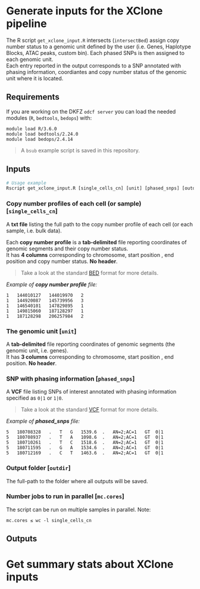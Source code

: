 # Generate inputs for the XClone pipeline

The R script `get_xclone_input.R` intersects (`intersectBed`) assign copy number status to a genomic unit defined by the user (i.e. Genes, Haplotype Blocks, ATAC peaks, custom bin). Each phased SNPs is then assigned to each genomic unit.<br/>
Each entry reported in the output corresponds to a SNP annotated with phasing information, coordiantes and copy number status of the genomic unit where it is located. 

## Requirements

If you are working on the DKFZ `odcf server` you can load the needed modules (`R`, `bedtools`, `bedops`) with:
```
module load R/3.6.0  
module load bedtools/2.24.0
module load bedops/2.4.14
```
> A `bsub` example script is saved in this repository.  

## Inputs

```R
# Usage example
Rscript get_xclone_input.R [single_cells_cn] [unit] [phased_snps] [outdir] [mc.cores]
```

### Copy number profiles of each cell (or sample) [`single_cells_cn`]
A **txt file** listing the full path to the copy number profile of each cell (or each sample, i.e. bulk data).

Each **copy number profile** is a **tab-delimited** file reporting coordinates of genomic segments and their copy number status.<br/>
It has **4 columns** corresponding to chromosome, start position , end position and copy number status. **No header**.<br/>
> Take a look at the standard [BED](http://genome.ucsc.edu/FAQ/FAQformat#format1) format for more details.

*Example of **copy number profile** file:*
```
1	144010127	144019970	2
1	144920087	145739956	3
1	146540101	147829895	1
1	149815060	187128297	1
1	187128298	206257984	2
```
### The genomic unit [`unit`]
A **tab-delimited** file reporting coordinates of genomic segments (the genomic unit, i.e. genes).<br/>
It has **3 columns** corresponding to chromosome, start position , end position. **No header**.

### SNP with phasing information [`phased_snps`]
A **VCF** file listing SNPs of interest annotated with phasing information specified as `0|1` or `1|0`.
> Take a look at the standard [VCF]((https://samtools.github.io/hts-specs/VCFv4.2.pdf)) format for more details.

*Example of **phased_snps** file:*
```
5	180708328	.	T	G	1539.6	.	AN=2;AC=1	GT	0|1
5	180708937	.	T	A	1098.6	.	AN=2;AC=1	GT	0|1
5	180710261	.	T	C	1518.6	.	AN=2;AC=1	GT	0|1
5	180711595	.	G	A	1534.6	.	AN=2;AC=1	GT	0|1
5	180712169	.	C	T	1463.6	.	AN=2;AC=1	GT	0|1
```

### Output folder [`outdir`]
The full-path to the folder where all outputs will be saved.

### Number jobs to run in parallel [`mc.cores`] 
The script can be run on multiple samples in parallel.
Note:
```
mc.cores ≤ wc -l single_cells_cn
```
## Outputs

# Get summary stats about XClone inputs
